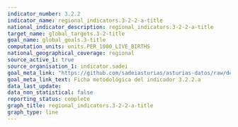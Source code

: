 ```yaml
---
indicator_number: 3.2.2
indicator_name: regional_indicators.3-2-2-a-title
national_indicator_description: regional_indicators.3-2-2-a-title
target_name: global_targets.3-2-title
goal_name: global_goals.3-title
computation_units: units.PER_1000_LIVE_BIRTHS
national_geographical_coverage: regional
source_active_1: true
source_organisation_1: indicator.sadei
goal_meta_link: "https://github.com/sadeiasturias/asturias-datos/raw/develop/descargas/metodologia/3.2.2.a.pdf"
goal_meta_link_text: Ficha metodológica del indicador 3.2.2.a
data_last_update:  
data_non_statistical: false
reporting_status: complete
graph_title: regional_indicators.3-2-2-a-title
graph_type: line
---
```

